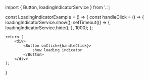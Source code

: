 import { Button, loadingIndicatorService } from '..';

const LoadingIndicatorExample = () => {
	const handleClick = () => {
		loadingIndicatorService.show();
		setTimeout(() => {
			loadingIndicatorService.hide();
		}, 1000);
	};

	return (
		<div>
			<Button onClick={handleClick}>
				show loading indicator
			</Button>
		</div>
	);
}
